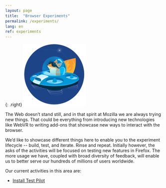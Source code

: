 ```yaml
---
layout: page
title:  "Browser Experiments"
permalink: /experiments/
lang: en
ref: experiments
---
```


{: .right}
![image](/asserts/img/test-pilot.png)

The Web doesn’t stand still, and in that spirit at Mozilla we are always trying new things. That could be everything from introducing new technologies like WebVR to writing add-ons that showcase new ways to interact with the browser.

We’d like to showcase different things here to enable you to the experiment lifecycle -- build, test, and iterate. Rinse and repeat. Initially however, the asks of the activities will be focused on testing new features in Firefox. The more usage we have, coupled with broad diversity of feedback, will enable us to better serve our hundreds of millions of users worldwide.

Our current activities in this area are:

* [Install Test Pilot](/experiments/test-pilot)
